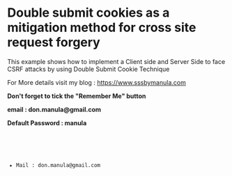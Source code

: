 # Double submit cookies as a mitigation method for cross site request forgery 

<p> This example shows how to implement a Client side and Server Side to face CSRF attacks by using Double Submit Cookie Technique  </p>

<p> For More details visit my blog : <a href="https://sssbymanula.blogspot.com/2018/05/cross-site-request-forgery-csrf_10.html" target="_blank"> https://www.sssbymanula.com </a></p>

<p> <b> Don't forget to tick the "Remember Me" button </b> </p>
<p> <b> email : don.manula@gmail.com  </b>  </p>
<p> <b> Default Password : manula  </b>  </p>

<code>
  <ul>
       <li>Mail : don.manula@gmail.com </li>
  </ul>
</code>

